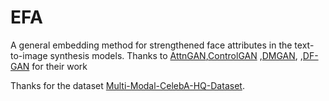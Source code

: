 # EFA
A general embedding method for strengthened face attributes in the text-to-image synthesis models. 
Thanks to [AttnGAN](https://github.com/taoxugit/AttnGAN),[ControlGAN](https://github.com/mrlibw/ControlGAN) ,[DMGAN](https://github.com/MinfengZhu/DM-GAN), ,[DF-GAN](https://github.com/tobran/DF-GAN) for their work

Thanks for the dataset [Multi-Modal-CelebA-HQ-Dataset](https://github.com/IIGROUP/MM-CelebA-HQ-Dataset).
